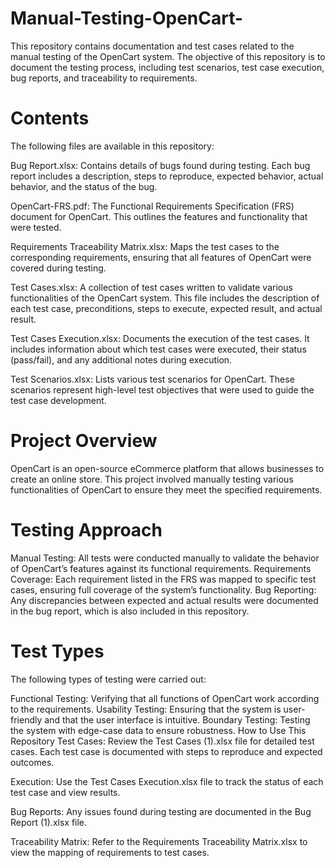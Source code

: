 # Manual-Testing-OpenCart-

This repository contains documentation and test cases related to the manual testing of the OpenCart system. The objective of this repository is to document the testing process, including test scenarios, test case execution, bug reports, and traceability to requirements.

# Contents
The following files are available in this repository:

Bug Report.xlsx: Contains details of bugs found during testing. Each bug report includes a description, steps to reproduce, expected behavior, actual behavior, and the status of the bug.

OpenCart-FRS.pdf: The Functional Requirements Specification (FRS) document for OpenCart. This outlines the features and functionality that were tested.

Requirements Traceability Matrix.xlsx: Maps the test cases to the corresponding requirements, ensuring that all features of OpenCart were covered during testing.

Test Cases.xlsx: A collection of test cases written to validate various functionalities of the OpenCart system. This file includes the description of each test case, preconditions, steps to execute, expected result, and actual result.

Test Cases Execution.xlsx: Documents the execution of the test cases. It includes information about which test cases were executed, their status (pass/fail), and any additional notes during execution.

Test Scenarios.xlsx: Lists various test scenarios for OpenCart. These scenarios represent high-level test objectives that were used to guide the test case development.

# Project Overview
OpenCart is an open-source eCommerce platform that allows businesses to create an online store. This project involved manually testing various functionalities of OpenCart to ensure they meet the specified requirements.

# Testing Approach
Manual Testing: All tests were conducted manually to validate the behavior of OpenCart’s features against its functional requirements.
Requirements Coverage: Each requirement listed in the FRS was mapped to specific test cases, ensuring full coverage of the system’s functionality.
Bug Reporting: Any discrepancies between expected and actual results were documented in the bug report, which is also included in this repository.  

# Test Types
The following types of testing were carried out:

Functional Testing: Verifying that all functions of OpenCart work according to the requirements.
Usability Testing: Ensuring that the system is user-friendly and that the user interface is intuitive.
Boundary Testing: Testing the system with edge-case data to ensure robustness.
How to Use This Repository
Test Cases: Review the Test Cases (1).xlsx file for detailed test cases. Each test case is documented with steps to reproduce and expected outcomes.

Execution: Use the Test Cases Execution.xlsx file to track the status of each test case and view results.

Bug Reports: Any issues found during testing are documented in the Bug Report (1).xlsx file.

Traceability Matrix: Refer to the Requirements Traceability Matrix.xlsx to view the mapping of requirements to test cases.
